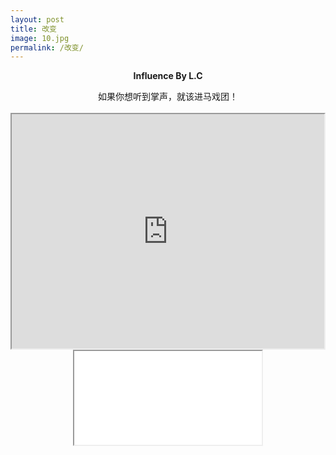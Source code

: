 ```yaml
---
layout: post
title: 改变
image: 10.jpg
permalink: /改变/
---
```


**<center> Influence By L.C </center>**

<iframe src="/vedio/rainbow.mp3" allow="autoplay" style="display:none" id="iframeAudio"></iframe>

<center>如果你想听到掌声，就该进马戏团！</center>
  
<br>

<center>
<iframe src="https://drive.google.com/viewerng/
viewer?embedded=true&url=https://github.com/banklz/banklz.github.io/raw/master/vedio/%E4%B8%AD%E5%9B%BDK12%E5%9C%A8%E7%BA%BF%E6%95%99%E8%82%B2%E5%B8%82%E5%9C%BA%E8%B0%83%E7%A0%94%20%E5%8F%8A%E7%94%A8%E6%88%B7%E6%B6%88%E8%B4%B9%E8%A1%8C%E4%B8%BA%E6%8A%A5%E5%91%8A.pdf" width="500" height="375">
<object data="/vedio/中国K12在线教育市场调研 及用户消费行为报告.pdf" width="100%" height="100%" type="application/pdf"></object>
</iframe>

<br>

<center>
<iframe src="/vedio/中国K12在线教育市场调研 及用户消费行为报告.pdf" type="application/pdf">
<object data="/vedio/中国K12在线教育市场调研 及用户消费行为报告.pdf" width="100%" height="100%" type="application/pdf"></object>
</iframe>

<object data="/vedio/中国K12在线教育市场调研 及用户消费行为报告.pdf" width="100%" height="100%" type="application/pdf"></object>

